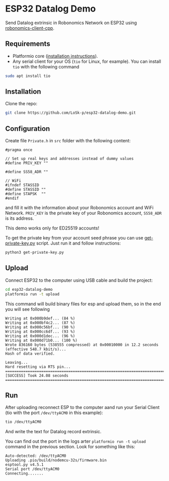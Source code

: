 # ESP32 Datalog Demo
Send Datalog extrinsic in Robonomics Network on ESP32 using [robonomics-client-cpp](https://github.com/airalab/robonomics-client-cpp).

## Requirements

* Platformio core ([installation instructions](https://docs.platformio.org/en/latest/core/installation/methods/installer-script.html)).
* Any serial client for your OS (`tio` for Linux, for example). You can install `tio` with the following command
```bash
sudo apt install tio
```

## Installation

Clone the repo:
```bash
git clone https://github.com/LoSk-p/esp32-datalog-demo.git
```
## Configuration
Create file `Private.h` in `src` folder with the following content:
```
#pragma once

// Set up real keys and addresses instead of dummy values
#define PRIV_KEY ""

#define SS58_ADR ""

// WiFi
#ifndef STASSID
#define STASSID ""
#define STAPSK  ""
#endif
```
and fill it with the information about your Robonomics account and WiFi Network. `PRIV_KEY` is the private key of your Robonomics account, `SS58_ADR` is its address.

This demo works only for ED25519 accounts!

To get the private key from your account seed phrase you can use [get-private-key.py](get-private-key.py) script. Just run it and follow instructions:
```bash
python3 get-private-key.py
```

## Upload
Connect ESP32 to the computer using USB cable and build the project:
```bash
cd esp32-datalog-demo
platformio run -t upload
```
This command will build binary files for esp and upload them, so in the end you will see following
```
Writing at 0x000b9def... (84 %)
Writing at 0x000bf4c2... (87 %)
Writing at 0x000c56bf... (90 %)
Writing at 0x000cc6df... (93 %)
Writing at 0x000d1dec... (96 %)
Writing at 0x000d71b0... (100 %)
Wrote 836160 bytes (538555 compressed) at 0x00010000 in 12.2 seconds (effective 548.7 kbit/s)...
Hash of data verified.

Leaving...
Hard resetting via RTS pin...
======================================================================= [SUCCESS] Took 24.08 seconds =======================================================================
```

## Run

After uploading reconnect ESP to the computer aand run your Serial Client (tio with the port `/dev/ttyACM0` in this example):
```bash
tio /dev/ttyACM0
```
And write the text for Datalog record extrinsic.

You can find out the port in the logs arter `platformio run -t upload` command in the previous section. Look for something like this:
```
Auto-detected: /dev/ttyACM0
Uploading .pio/build/nodemcu-32s/firmware.bin
esptool.py v4.5.1
Serial port /dev/ttyACM0
Connecting.......
```